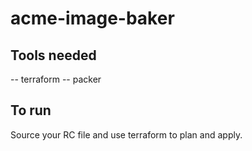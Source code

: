 # acme-image-baker


## Tools needed

-- terraform
-- packer

## To run
Source your RC file and use terraform to plan and apply.
